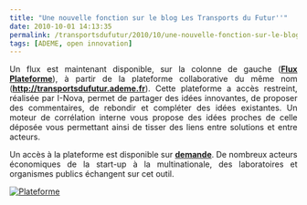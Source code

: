```yaml
---
title: "Une nouvelle fonction sur le blog Les Transports du Futur''"
date: 2010-10-01 14:13:35
permalink: /transportsdufutur/2010/10/une-nouvelle-fonction-sur-le-blog-les-transports-du-futur.html
tags: [ADEME, open innovation]
---
```


<p style="text-align: justify">Un flux est maintenant disponible, sur la colonne de gauche (<strong><a href="https://gabrielplassat.github.io/transportsdufutur/plateformetdf/" target="_blank">Flux Plateforme</a></strong>), à partir de la plateforme collaborative du même nom (<strong><a href="http://transportsdufutur.ademe.fr">http://transportsdufutur.ademe.fr</a></strong>). Cette plateforme a accès restreint, réalisée par I-Nova, permet de partager des idées innovantes, de proposer des commentaires, de rebondir et compléter des idées existantes. Un moteur de corrélation interne vous propose des idées proches de celle déposée vous permettant ainsi de tisser des liens entre solutions et entre acteurs.</p> <p style="text-align: justify">Un accès à la plateforme est disponible sur <strong><a href="mailto:gabriel.plassat@ademe.fr" target="_blank">demande</a></strong>. De nombreux acteurs économiques de la start-up à la multinationale, des laboratoires et organismes publics échangent sur cet outil.</p> <p><a href="https://gabrielplassat.github.io/transportsdufutur/wp-content/uploads/sites/6/old/6a0120a66d2ad4970b013487e48b99970c-800wi.jpg" rel="lightbox"><img alt="Plateforme" class="asset  asset-image at-xid-6a0120a66d2ad4970b013487e48b99970c" src="/wp-content/uploads/sites/6/old/6a0120a66d2ad4970b013487e48b99970c-500wi.jpg" style="margin-left: auto;margin-right: auto" title="Plateforme" /></a> <br /> </p>
